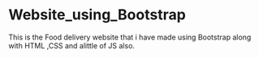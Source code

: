 # Website_using_Bootstrap
This is the Food delivery website that i have made using Bootstrap along with HTML ,CSS and alittle of JS also.
